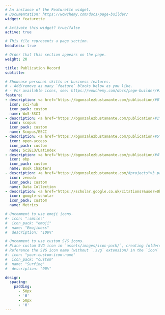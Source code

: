 ```yaml
---
# An instance of the Featurette widget.
# Documentation: https://wowchemy.com/docs/page-builder/
widget: featurette

# Activate this widget? true/false
active: true

# This file represents a page section.
headless: true

# Order that this section appears on the page.
weight: 20

title: Publication Record
subtitle:

# Showcase personal skills or business features.
# - Add/remove as many `feature` blocks below as you like.
# - For available icons, see: https://wowchemy.com/docs/page-builder/#icons
feature:
- description: <a href="https://bgonzalezbustamante.com/publication/#0">9 articles</a>
  icon: sci-hub
  icon_pack: custom
  name: WoS-SSCI
- description: <a href="https://bgonzalezbustamante.com/publication/#1">6 articles</a> / <a href="https://bgonzalezbustamante.com/publication/#2">3 articles</a>
  icon: scopus
  icon_pack: custom
  name: Scopus/ESCI
- description: <a href="https://bgonzalezbustamante.com/publication/#5">14 articles</a>
  icon: open-access
  icon_pack: custom
  name: SciELO/Latindex
- description: <a href="https://bgonzalezbustamante.com/publication/#4">12 chapters</a>
  icon: obp
  icon_pack: custom
  name: Book Chapters
- description: <a href="https://bgonzalezbustamante.com/#projects">3 projects</a>
  icon: zenodo
  icon_pack: custom
  name: Data Collection
- description: <a href="https://scholar.google.co.uk/citations?&user=UknWOrEAAAAJ" target="_blank">h-index 16 / i10-index 23</a>
  icon: google-scholar
  icon_pack: custom
  name: Metrics

# Uncomment to use emoji icons.
#- icon: ":smile:"
#  icon_pack: "emoji"
#  name: "Emojiness"
#  description: "100%"  

# Uncomment to use custom SVG icons.
# Place custom SVG icon in `assets/images/icon-pack/`, creating folders if necessary.
# Reference the SVG icon name (without `.svg` extension) in the `icon` field.
#- icon: "your-custom-icon-name"
#  icon_pack: "custom"
#  name: "Surfing"
#  description: "90%"

design:
  spacing:
    padding:
      - 50px
      - '0'
      - 50px
      - '0'
---
```

